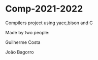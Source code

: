# Comp-2021-2022
Compilers project using yacc,bison and C

Made by two people:

Guilherme Costa

João Bagorro
